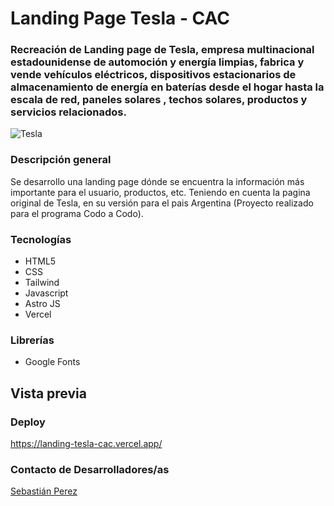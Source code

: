 # Landing Page Tesla - CAC

### Recreación de Landing page de Tesla, empresa multinacional estadounidense de automoción y energía limpias, fabrica y vende vehículos eléctricos, dispositivos estacionarios de almacenamiento de energía en baterías desde el hogar hasta la escala de red, paneles solares , techos solares, productos y servicios relacionados.

![Tesla](https://upload.wikimedia.org/wikipedia/commons/e/e8/Tesla_logo.png)

### Descripción general

Se desarrollo una landing page dónde se encuentra la información más importante para el usuario, productos, etc. Teniendo en cuenta la pagina original de Tesla, en su versión para el pais Argentina (Proyecto realizado para el programa Codo a Codo).

### Tecnologías

- HTML5
- CSS
- Tailwind
- Javascript
- Astro JS
- Vercel

### Librerías

- Google Fonts

## Vista previa

### Deploy

https://landing-tesla-cac.vercel.app/

### Contacto de Desarrolladores/as

[Sebastián Perez](https://www.linkedin.com/in/sebastian-perezz/)
